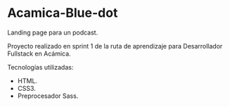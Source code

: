 # Acamica-Blue-dot

Landing page para un podcast.

Proyecto realizado en sprint 1 de la ruta de aprendizaje para Desarrollador Fullstack en Acámica.

Tecnologías utilizadas:
- HTML.
- CSS3.
- Preprocesador Sass.
